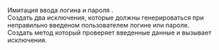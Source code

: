 Имитация ввода логина и пароля .  
Создать два исключения, которые должны генерироваться при неправильно введеном пользователем логине или пароле.  
Создать метод который проверяет введенные данные и вызывает исключения.

